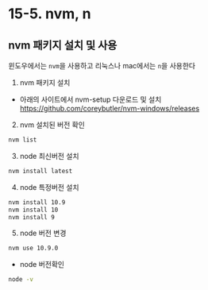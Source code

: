 # 15-5. nvm, n
## nvm 패키지 설치 및 사용
윈도우에서는 `nvm`을 사용하고 리눅스나 mac에서는 `n`을 사용한다
1. nvm 패키지 설치
- 아래의 사이트에서 nvm-setup 다운로드 및 설치
https://github.com/coreybutler/nvm-windows/releases

2. nvm 설치된 버전 확인
```bash
nvm list
```

3. node 최신버전 설치
```bash
nvm install latest
```

4. node 특정버전 설치
```bash
nvm install 10.9 
nvm install 10
nvm install 9
```

5. node 버전 변경
```bash
nvm use 10.9.0
```

- node 버전확인
```bash
node -v
```